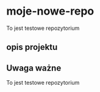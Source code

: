 # moje-nowe-repo
To jest testowe repozytorium

## opis projektu

## Uwaga ważne
To jest testowe repozytorium
